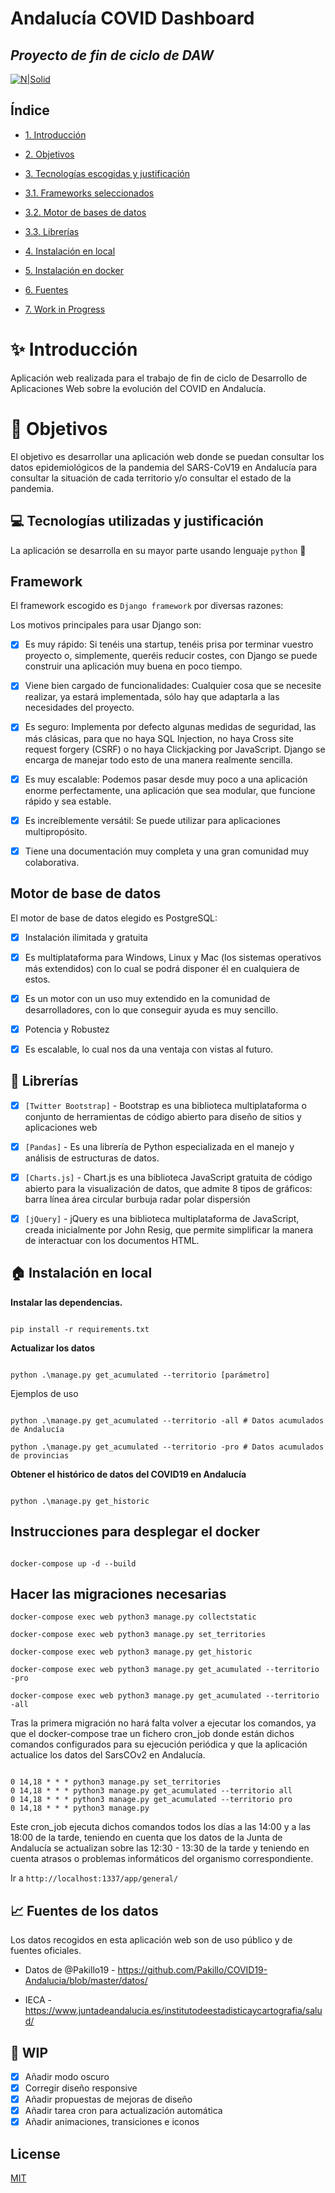 # Andalucía COVID Dashboard

## _Proyecto de fin de ciclo de DAW_

  

[![N|Solid](https://www.djangoproject.com/m/img/badges/djangomade124x25.gif)](https://nodesource.com/products/nsolid)

  

## Índice

-  [1. Introducción](#introduccion)

-  [2. Objetivos](#objetivos)

-  [3. Tecnologías escogidas y justificación](#tecnologías)

-  [3.1. Frameworks seleccionados](#framework)

-  [3.2. Motor de bases de datos](#bbdd)

-  [3.3. Librerías](#librerias)

-  [4. Instalación en local](#instalacion_local)

-  [5. Instalación en docker](#instalacion_docker)

-  [6. Fuentes](#fuentes)

-  [7. Work in Progress](#WIP)

# :sparkles: Introducción

<a  name="introduccion"></a>

  

Aplicación web realizada para el trabajo de fin de ciclo de Desarrollo de Aplicaciones Web sobre la evolución del COVID en Andalucía.

  

# :checkered_flag: Objetivos

<a  name="objetivos"></a>

El objetivo es desarrollar una aplicación web donde se puedan consultar los datos epidemiológicos de la pandemia del SARS-CoV19 en Andalucía para consultar la situación de cada territorio y/o consultar el estado de la pandemia.

  

## :computer: Tecnologías utilizadas y justificación

<a  name="tecnologías"></a>

  

La aplicación se desarrolla en su mayor parte usando lenguaje `python` :snake:

  

## Framework

<a  name="framework"></a>

El framework escogido es `Django framework` por diversas razones:

Los motivos principales para usar Django son:

  

-  [x] Es muy rápido: Si tenéis una startup, tenéis prisa por terminar vuestro proyecto o, simplemente, queréis reducir costes, con Django se puede construir una aplicación muy buena en poco tiempo.

-  [x] Viene bien cargado de funcionalidades: Cualquier cosa que se necesite realizar, ya estará implementada, sólo hay que adaptarla a las necesidades del proyecto.

-  [x] Es seguro: Implementa por defecto algunas medidas de seguridad, las más clásicas, para que no haya SQL Injection, no haya Cross site request forgery (CSRF) o no haya Clickjacking por JavaScript. Django se encarga de manejar todo esto de una manera realmente sencilla.

-  [x] Es muy escalable: Podemos pasar desde muy poco a una aplicación enorme perfectamente, una aplicación que sea modular, que funcione rápido y sea estable.

-  [x] Es increíblemente versátil: Se puede utilizar para aplicaciones multipropósito.

-  [x] Tiene una documentación muy completa y una gran comunidad muy colaborativa.

  

## Motor de base de datos

<a  name="bbdd"></a>

El motor de base de datos elegido es PostgreSQL:

- [x] Instalación ilimitada y gratuita

- [x] Es multiplataforma para Windows, Linux y Mac (los sistemas operativos más extendidos) con lo cual se podrá disponer él en cualquiera de estos.

- [x] Es un motor con un uso muy extendido en la comunidad de desarrolladores, con lo que conseguir ayuda es muy sencillo.

- [x] Potencia y Robustez

- [x] Es escalable, lo cual nos da una ventaja con vistas al futuro.

  

## :book: Librerías

<a  name="librerias"></a>

- [x] `[Twitter Bootstrap]` - Bootstrap es una biblioteca multiplataforma o conjunto de herramientas de código abierto para diseño de sitios y aplicaciones web

- [x] `[Pandas]` - Es una librería de Python especializada en el manejo y análisis de estructuras de datos.

- [x] `[Charts.js]` - Chart.js es una biblioteca JavaScript gratuita de código abierto para la visualización de datos, que admite 8 tipos de gráficos: barra línea área circular burbuja radar polar dispersión

- [x] `[jQuery]` - jQuery es una biblioteca multiplataforma de JavaScript, creada inicialmente por John Resig, que permite simplificar la manera de interactuar con los documentos HTML.

  

## :house: Instalación en local

<a  name="instalacion_local"></a>

  

**Instalar las dependencias.**

```

pip install -r requirements.txt

```

  

**Actualizar los datos**

  

```

python .\manage.py get_acumulated --territorio [parámetro]

```

Ejemplos de uso

```

python .\manage.py get_acumulated --territorio -all # Datos acumulados de Andalucía

python .\manage.py get_acumulated --territorio -pro # Datos acumulados de provincias

```

  

**Obtener el histórico de datos del COVID19 en Andalucía**

```

python .\manage.py get_historic

```

  

## Instrucciones para desplegar el docker

<a  name="instalacion_docker"></a>

```

docker-compose up -d --build

```

## Hacer las migraciones necesarias

  
```
docker-compose exec web python3 manage.py collectstatic

docker-compose exec web python3 manage.py set_territories

docker-compose exec web python3 manage.py get_historic

docker-compose exec web python3 manage.py get_acumulated --territorio -pro

docker-compose exec web python3 manage.py get_acumulated --territorio -all

```


Tras la primera migración no hará falta volver a ejecutar los comandos, ya que el docker-compose trae un fichero cron_job donde están dichos comandos configurados para su ejecución periódica y que la aplicación actualice los datos del SarsCOv2 en Andalucía.


```

0 14,18 * * * python3 manage.py set_territories
0 14,18 * * * python3 manage.py get_acumulated --territorio all
0 14,18 * * * python3 manage.py get_acumulated --territorio pro
0 14,18 * * * python3 manage.py 

```
Este cron_job ejecuta dichos comandos todos los días a las 14:00 y a las 18:00 de la tarde, teniendo en cuenta que los datos de la Junta de Andalucía se actualizan sobre las 12:30 - 13:30 de la tarde y teniendo en cuenta atrasos o problemas informáticos del organismo correspondiente. 
  
Ir a `http://localhost:1337/app/general/`

  

## :chart_with_upwards_trend: Fuentes de los datos

<a  name="fuentes"></a>

Los datos recogidos en esta aplicación web son de uso público y de fuentes oficiales.

- Datos de @Pakillo19 - https://github.com/Pakillo/COVID19-Andalucia/blob/master/datos/

- IECA - https://www.juntadeandalucia.es/institutodeestadisticaycartografia/salud/

  

## :pencil: WIP

<a  name="wip"></a>

- [x] Añadir modo oscuro
- [x] Corregir diseño responsive
- [x] Añadir propuestas de mejoras de diseño
- [x] Añadir tarea cron para actualización automática
- [x] Añadir animaciones, transiciones e iconos
## License

[MIT](https://choosealicense.com/licenses/mit/)